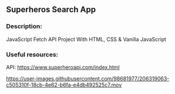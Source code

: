 ## Superheros Search App
### Description:
JavaScript Fetch API Project With HTML, CSS & Vanilla JavaScript

### Useful resources:
API: https://www.superheroapi.com/index.html


https://user-images.githubusercontent.com/98681977/206319063-c505310f-18cb-4e62-b6fa-e4db492525c7.mov

